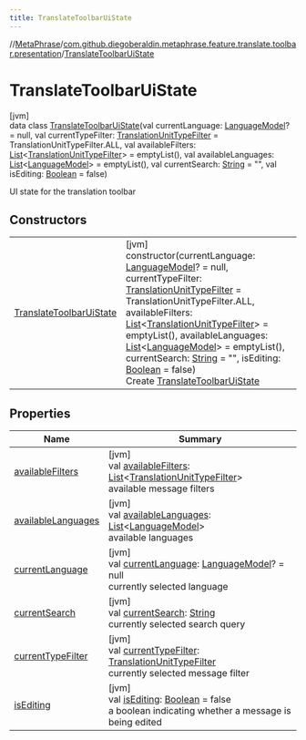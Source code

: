 ```yaml
---
title: TranslateToolbarUiState
---
```

//[MetaPhrase](../../../index.html)/[com.github.diegoberaldin.metaphrase.feature.translate.toolbar.presentation](../index.html)/[TranslateToolbarUiState](index.html)



# TranslateToolbarUiState



[jvm]\
data class [TranslateToolbarUiState](index.html)(val currentLanguage: [LanguageModel](../../com.github.diegoberaldin.metaphrase.domain.language.data/-language-model/index.html)? = null, val currentTypeFilter: [TranslationUnitTypeFilter](../../com.github.diegoberaldin.metaphrase.domain.project.data/-translation-unit-type-filter/index.html) = TranslationUnitTypeFilter.ALL, val availableFilters: [List](https://kotlinlang.org/api/latest/jvm/stdlib/kotlin.collections/-list/index.html)&lt;[TranslationUnitTypeFilter](../../com.github.diegoberaldin.metaphrase.domain.project.data/-translation-unit-type-filter/index.html)&gt; = emptyList(), val availableLanguages: [List](https://kotlinlang.org/api/latest/jvm/stdlib/kotlin.collections/-list/index.html)&lt;[LanguageModel](../../com.github.diegoberaldin.metaphrase.domain.language.data/-language-model/index.html)&gt; = emptyList(), val currentSearch: [String](https://kotlinlang.org/api/latest/jvm/stdlib/kotlin/-string/index.html) = &quot;&quot;, val isEditing: [Boolean](https://kotlinlang.org/api/latest/jvm/stdlib/kotlin/-boolean/index.html) = false)

UI state for the translation toolbar



## Constructors


| | |
|---|---|
| [TranslateToolbarUiState](-translate-toolbar-ui-state.html) | [jvm]<br>constructor(currentLanguage: [LanguageModel](../../com.github.diegoberaldin.metaphrase.domain.language.data/-language-model/index.html)? = null, currentTypeFilter: [TranslationUnitTypeFilter](../../com.github.diegoberaldin.metaphrase.domain.project.data/-translation-unit-type-filter/index.html) = TranslationUnitTypeFilter.ALL, availableFilters: [List](https://kotlinlang.org/api/latest/jvm/stdlib/kotlin.collections/-list/index.html)&lt;[TranslationUnitTypeFilter](../../com.github.diegoberaldin.metaphrase.domain.project.data/-translation-unit-type-filter/index.html)&gt; = emptyList(), availableLanguages: [List](https://kotlinlang.org/api/latest/jvm/stdlib/kotlin.collections/-list/index.html)&lt;[LanguageModel](../../com.github.diegoberaldin.metaphrase.domain.language.data/-language-model/index.html)&gt; = emptyList(), currentSearch: [String](https://kotlinlang.org/api/latest/jvm/stdlib/kotlin/-string/index.html) = &quot;&quot;, isEditing: [Boolean](https://kotlinlang.org/api/latest/jvm/stdlib/kotlin/-boolean/index.html) = false)<br>Create [TranslateToolbarUiState](index.html) |


## Properties


| Name | Summary |
|---|---|
| [availableFilters](available-filters.html) | [jvm]<br>val [availableFilters](available-filters.html): [List](https://kotlinlang.org/api/latest/jvm/stdlib/kotlin.collections/-list/index.html)&lt;[TranslationUnitTypeFilter](../../com.github.diegoberaldin.metaphrase.domain.project.data/-translation-unit-type-filter/index.html)&gt;<br>available message filters |
| [availableLanguages](available-languages.html) | [jvm]<br>val [availableLanguages](available-languages.html): [List](https://kotlinlang.org/api/latest/jvm/stdlib/kotlin.collections/-list/index.html)&lt;[LanguageModel](../../com.github.diegoberaldin.metaphrase.domain.language.data/-language-model/index.html)&gt;<br>available languages |
| [currentLanguage](current-language.html) | [jvm]<br>val [currentLanguage](current-language.html): [LanguageModel](../../com.github.diegoberaldin.metaphrase.domain.language.data/-language-model/index.html)? = null<br>currently selected language |
| [currentSearch](current-search.html) | [jvm]<br>val [currentSearch](current-search.html): [String](https://kotlinlang.org/api/latest/jvm/stdlib/kotlin/-string/index.html)<br>currently selected search query |
| [currentTypeFilter](current-type-filter.html) | [jvm]<br>val [currentTypeFilter](current-type-filter.html): [TranslationUnitTypeFilter](../../com.github.diegoberaldin.metaphrase.domain.project.data/-translation-unit-type-filter/index.html)<br>currently selected message filter |
| [isEditing](is-editing.html) | [jvm]<br>val [isEditing](is-editing.html): [Boolean](https://kotlinlang.org/api/latest/jvm/stdlib/kotlin/-boolean/index.html) = false<br>a boolean indicating whether a message is being edited |

